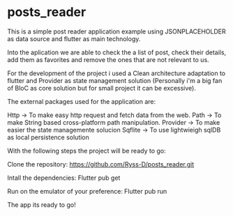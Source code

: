 # posts_reader

This is a simple post reader application example using JSONPLACEHOLDER as data source and flutter as main technology.

Into the aplication we are able to check the a list of post, check their details, add them as favorites and remove the ones that are not relevant to us.

For the development of the project i used a Clean architecture adaptation to flutter and Provider as state management solution (Personally i'm a big fan of BloC as core solution but for small project it can be excessive).

The external packages used for the application are: 

Http -> To make easy http request and fetch data from the web. 
Path -> To make String based cross-platform path manipulation. 
Provider -> To make easier the state managemente solucion 
Sqflite -> To use lightwieigh sqlDB as local persistence solution

With the following steps the project will be ready to go:

Clone the repository:
https://github.com/Ryss-D/posts_reader.git

Intall the dependencies:
Flutter pub get

Run on the emulator of your preference:
Flutter pub run

The app its ready to go!

